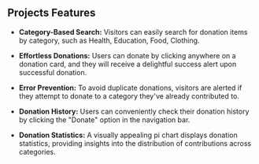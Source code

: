 ## Projects Features

- **Category-Based Search:** Visitors can easily search for donation items by category, such as Health, Education, Food, Clothing.

- **Effortless Donations:** Users can donate by clicking anywhere on a donation card, and they will receive a delightful success alert upon successful donation.

- **Error Prevention:** To avoid duplicate donations, visitors are alerted if they attempt to donate to a category they've already contributed to.

- **Donation History:** Users can conveniently check their donation history by clicking the "Donate" option in the navigation bar.

- **Donation Statistics:** A visually appealing pi chart displays donation statistics, providing insights into the distribution of contributions across categories.

